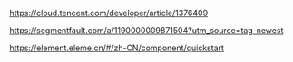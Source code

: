 https://cloud.tencent.com/developer/article/1376409





https://segmentfault.com/a/1190000009871504?utm_source=tag-newest





https://element.eleme.cn/#/zh-CN/component/quickstart